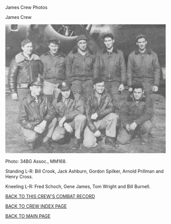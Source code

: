 
James Crew Photos






 




James Crew  
  

![](James.jpg)  

Photo: 34BG Assoc., MM168.  

Standing L-R: Bill Crook, Jack Ashburn, Gordon Spilker, Arnold Prillman and Henry Cross.  

Kneeling L-R: Fred Schoch, Gene James, Tom Wright and Bill Burnell.  

  

[BACK TO THIS CREW'S COMBAT RECORD](ValorToVictory/crews/James.md)  

[BACK TO CREW INDEX PAGE](ValorToVictory/000crews.md)  

[BACK TO MAIN PAGE](ValorToVictory/index.html)


